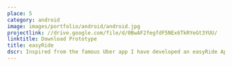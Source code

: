 ```yaml
---
place: 5
category: android
image: images/portfolio/android/android.jpg
projectlink: //drive.google.com/file/d/0BwAF2fegfdF5NEx6TkRYeGt3YUU/
linktitle: Download Prototype
title: easyRide
dscr: Inspired from the famous Uber app I have developed an easyRide App which can be used to provide transportation when need. User can register and get a taxi on demand using the GPS sensor of their cellphone. There are two different views for driver and customer.<br> Try installing it in two devices one as a rider and other as a driver. From the device with rider mode active create a request and from the other device with driver mode accept the request and the work-flow will follow... There is a scope for further development, as I developed it as a prototype.<br><strong>Disclaimer- Want this app just to test the functionality ? (Don't share it & uninstall it after testing)</strong>
---
```

